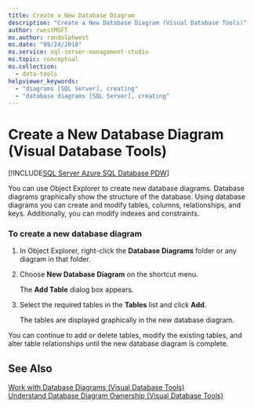```yaml
---
title: Create a New Database Diagram
description: "Create a New Database Diagram (Visual Database Tools)"
author: rwestMSFT
ms.author: randolphwest
ms.date: "09/24/2018"
ms.service: sql-server-management-studio
ms.topic: conceptual
ms.collection:
  - data-tools
helpviewer_keywords:
  - "diagrams [SQL Server], creating"
  - "database diagrams [SQL Server], creating"
---
```

# Create a New Database Diagram (Visual Database Tools)

[!INCLUDE[SQL Server Azure SQL Database PDW](../includes/applies-to-version/sql-asdb-asdbmi-pdw.md)]

You can use Object Explorer to create new database diagrams. Database diagrams graphically show the structure of the database. Using database diagrams you can create and modify tables, columns, relationships, and keys. Additionally, you can modify indexes and constraints.  
  
### To create a new database diagram  
  
1.  In Object Explorer, right-click the **Database Diagrams** folder or any diagram in that folder.  
  
2.  Choose **New Database Diagram** on the shortcut menu.  
  
    The **Add Table** dialog box appears.  
  
3.  Select the required tables in the **Tables** list and click **Add**.  
  
    The tables are displayed graphically in the new database diagram.  
  
You can continue to add or delete tables, modify the existing tables, and alter table relationships until the new database diagram is complete.  
  
## See Also  
[Work with Database Diagrams &#40;Visual Database Tools&#41;](work-with-database-diagrams-visual-database-tools.md)  
[Understand Database Diagram Ownership &#40;Visual Database Tools&#41;](understand-database-diagram-ownership-visual-database-tools.md)
